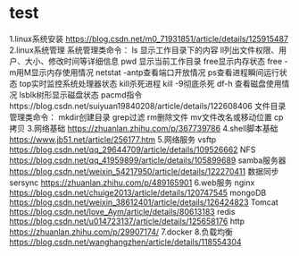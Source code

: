 # test
1.linux系统安装 https://blog.csdn.net/m0_71931851/article/details/125915487
2.linux系统管理
系统管理类命令：
ls 显示工作目录下的内容 ll列出文件权限、用户、大小、修改时间等详细信息 pwd 显示当前工作目录 free显示内存状态 free -m用M显示内存使用情况 netstat -antp查看端口开放情况
ps查看进程瞬间运行状态 top实时监控系统处理器状态 kill杀死进程 kill -9彻底杀死 df-h 查看磁盘使用情况 lsblk树形显示磁盘状态 pacmd指令https://blog.csdn.net/suiyuan19840208/article/details/122608406
文件目录管理类命令：
mkdir创建目录 grep过滤 rm删除文件 mv文件改名或移动位置 cp拷贝 
3.网络基础 https://zhuanlan.zhihu.com/p/367739786
4.shell脚本基础 https://www.jb51.net/article/256177.htm
5.网络服务 vsftp https://blog.csdn.net/qq_29644709/article/details/109526662 NFS https://blog.csdn.net/qq_41959899/article/details/105899689
samba服务器 https://blog.csdn.net/weixin_54217950/article/details/122270411 数据同步sersync https://zhuanlan.zhihu.com/p/489165901
6.web服务 nginx https://blog.csdn.net/chuige2013/article/details/120747545 mongoDB https://blog.csdn.net/weixin_38612401/article/details/126424823
Tomcat https://blog.csdn.net/love_Aym/article/details/80613183 redis https://blog.csdn.net/u014723137/article/details/125658176
http https://zhuanlan.zhihu.com/p/29907174/
7.docker
8.负载均衡 https://blog.csdn.net/wanghangzhen/article/details/118554304
